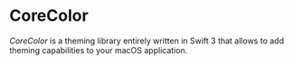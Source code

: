 # CoreColor
*CoreColor* is a theming library entirely written in Swift 3 that allows to add theming capabilities to your macOS application.
